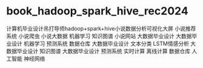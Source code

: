 # book_hadoop_spark_hive_rec2024
计算机毕业设计吊打导师hadoop+spark+hive小说数据分析可视化大屏 小说推荐系统 小说爬虫 小说大数据 机器学习 知识图谱 小说网站 大数据毕业设计 大数据毕业设计 机器学习 预测系统 数据仓库 大数据毕业设计 文本分类 LSTM情感分析 大数据毕业设计 知识图谱 大数据毕业设计 预测系统 实时计算 离线计算 数据仓库 人工智能 神经网络
